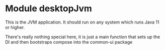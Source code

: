 # Module desktopJvm

This is the JVM application. It should run on any system which runs Java 11 or higher.

There's really nothing special here, it is just a main function that sets up the DI and then bootstraps compose into 
the common-ui package
